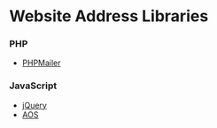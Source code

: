 # Website Address Libraries

### PHP
- [PHPMailer](https://github.com/PHPMailer/PHPMailer)

### JavaScript
- [jQuery](https://jquery.com/)
- [AOS](https://michalsnik.github.io/aos/)